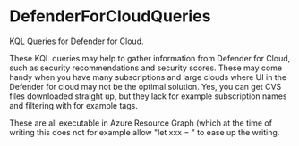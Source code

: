 # DefenderForCloudQueries
KQL Queries for Defender for Cloud.

These KQL queries may help to gather information from Defender for Cloud, such as security recommendations and security scores. These may come handy when you have many subscriptions and large clouds where UI in the Defender for cloud may not be the optimal solution. Yes, you can get CVS files downloaded straight up, but they lack for example subscription names and filtering with for example tags.

These are all executable in Azure Resource Graph (which at the time of writing this does not for example allow "let xxx = <query>" to ease up the writing.
